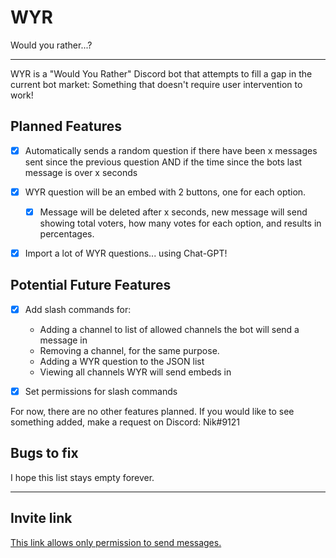 # WYR

Would you rather...?

---

WYR is a "Would You Rather" Discord bot that attempts to fill a gap in the current
bot market: Something that doesn't require user intervention to work!

## Planned Features


- [x] Automatically sends a random question if there have been x messages sent since the previous question
AND if the time since the bots last message is over x seconds


- [x] WYR question will be an embed with 2 buttons, one for each option.

  - [x] Message will be deleted after x seconds, new message will send showing
  total voters, how many votes for each option, and results in percentages.


- [x] Import a lot of WYR questions... using Chat-GPT!

    
## Potential Future Features

- [x] Add slash commands for:
  - Adding a channel to list of allowed channels the bot will send a message in
  - Removing a channel, for the same purpose.
  - Adding a WYR question to the JSON list
  - Viewing all channels WYR will send embeds in


- [x] Set permissions for slash commands

For now, there are no other features planned.
If you would like to see something added, make a request on Discord: Nik#9121


## Bugs to fix

I hope this list stays empty forever.

---

## Invite link

[This link allows only permission to send messages.](https://discord.com/api/oauth2/authorize?client_id=1110905430219178043&permissions=2048&scope=bot)
